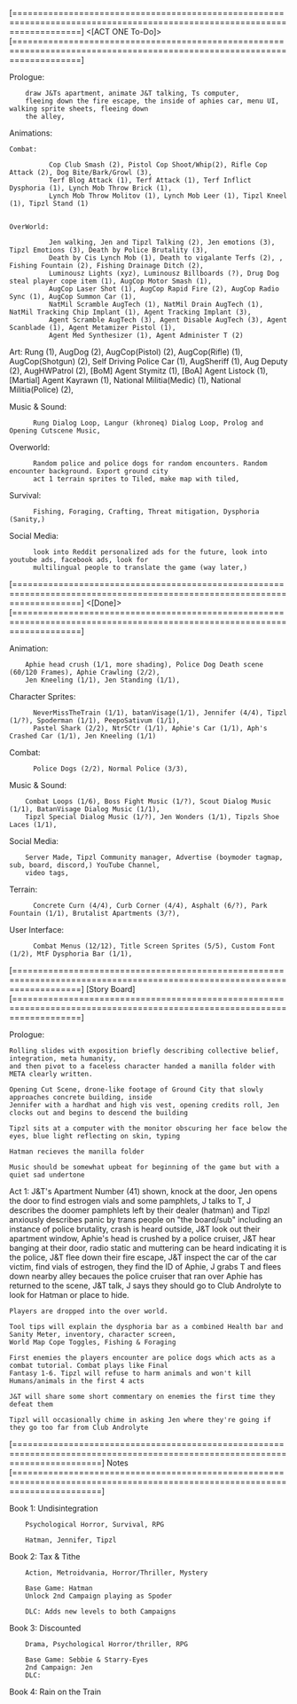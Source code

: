 
[=========================================================================================================================]
                                                  <[ACT ONE To-Do]>
[=========================================================================================================================]


Prologue: 

        draw J&Ts apartment, animate J&T talking, Ts computer,
        fleeing down the fire escape, the inside of aphies car, menu UI, walking sprite sheets, fleeing down 
        the alley, 



Animations:

	Combat: 	

              Cop Club Smash (2), Pistol Cop Shoot/Whip(2), Rifle Cop Attack (2), Dog Bite/Bark/Growl (3), 
              Terf Blog Attack (1), Terf Attack (1), Terf Inflict Dysphoria (1), Lynch Mob Throw Brick (1), 
              Lynch Mob Throw Molitov (1), Lynch Mob Leer (1), Tipzl Kneel (1), Tipzl Stand (1)
          		

	OverWorld:	
		
              Jen walking, Jen and Tipzl Talking (2), Jen emotions (3), Tipzl Emotions (3), Death by Police Brutality (3), 
              Death by Cis Lynch Mob (1), Death to vigalante Terfs (2), , Fishing Fountain (2), Fishing Drainage Ditch (2), 
              Luminousz Lights (xyz), Luminousz Billboards (?), Drug Dog steal player cope item (1), AugCop Motor Smash (1), 
              AugCop Laser Shot (1), AugCop Rapid Fire (2), AugCop Radio Sync (1), AugCop Summon Car (1), 
              NatMil Scramble AugTech (1), NatMil Drain AugTech (1), NatMil Tracking Chip Implant (1), Agent Tracking Implant (3), 
              Agent Scramble AugTech (3), Agent Disable AugTech (3), Agent Scanblade (1), Agent Metamizer Pistol (1),
              Agent Med Synthesizer (1), Agent Administer T (2) 


Art:
              Rung (1), AugDog (2), AugCop(Pistol) (2), AugCop(Rifle) (1), AugCop(Shotgun) (2), Self Driving Police Car (1), 
            	AugSheriff (1), Aug Deputy (2), AugHWPatrol (2), [BoM] Agent Stymitz (1), [BoA] Agent Listock (1), 
            	[Martial] Agent Kayrawn (1), National Militia(Medic) (1), National Militia(Police) (2), 


Music & Sound:

          Rung Dialog Loop, Langur (khroneq) Dialog Loop, Prolog and Opening Cutscene Music, 
	


Overworld: 
            
          Random police and police dogs for random encounters. Random encounter background. Export ground city 
          act 1 terrain sprites to Tiled, make map with tiled, 


Survival: 

          Fishing, Foraging, Crafting, Threat mitigation, Dysphoria (Sanity,) 



Social Media:

          look into Reddit personalized ads for the future, look into youtube ads, facebook ads, look for 
          multilingual people to translate the game (way later,) 







[=========================================================================================================================]
                                            	  <[Done]>
[=========================================================================================================================]



Animation:

      	Aphie head crush (1/1, more shading), Police Dog Death scene (60/120 Frames), Aphie Crawling (2/2), 
      	Jen Kneeling (1/1), Jen Standing (1/1), 


Character Sprites:

	      NeverMissTheTrain (1/1), batanVisage(1/1), Jennifer (4/4), Tipzl (1/?), Spoderman (1/1), PeepoSativum (1/1), 
	      Pastel Shark (2/2), Ntr5Ctr (1/1), Aphie's Car (1/1), Aph's Crashed Car (1/1), Jen Kneeling (1/1)
	

Combat: 

	      Police Dogs (2/2), Normal Police (3/3), 

Music & Sound:

      	Combat Loops (1/6), Boss Fight Music (1/?), Scout Dialog Music (1/1), BatanVisage Dialog Music (1/1), 
      	Tipzl Special Dialog Music (1/?), Jen Wonders (1/1), Tipzls Shoe Laces (1/1), 


Social Media:

      	Server Made, Tipzl Community manager, Advertise (boymoder tagmap, sub, board, discord,) YouTube Channel, 
      	video tags, 


Terrain: 

	      Concrete Curn (4/4), Curb Corner (4/4), Asphalt (6/?), Park Fountain (1/1), Brutalist Apartments (3/?), 

	
User Interface:

	      Combat Menus (12/12), Title Screen Sprites (5/5), Custom Font (1/2), MtF Dysphoria Bar (1/1), 

[=========================================================================================================================]
                                                [Story Board]
[=========================================================================================================================]

Prologue: 
	
  	Rolling slides with exposition briefly describing collective belief, integration, meta humanity, 
  	and then pivot to a faceless character handed a manilla folder with META clearly written.
  
  	Opening Cut Scene, drone-like footage of Ground City that slowly approaches concrete building, inside
  	Jennifer with a hardhat and high vis vest, opening credits roll, Jen clocks out and begins to descend the building
  
  	Tipzl sits at a computer with the monitor obscuring her face below the eyes, blue light reflecting on skin, typing
  
  	Hatman recieves the manilla folder 
  
  	Music should be somewhat upbeat for beginning of the game but with a quiet sad undertone

Act 1: 
  	J&T's Apartment Number (41) shown, knock at the door, Jen opens the door to find estrogen vials and some pamphlets,
  	J talks to T, J describes the doomer pamphlets left by their dealer (hatman) and Tipzl anxiously describes 
  	panic by trans people on "the board/sub" including an instance of police brutality, 
  	crash is heard outside, J&T look out their apartment window, Aphie's head is crushed by a police cruiser, 
  	J&T hear banging at their door, radio static and muttering can be heard indicating it is the police,
  	J&T flee down their fire escape, J&T inspect the car of the car victim, find vials of estrogen, they find the 
  	ID of Aphie, J grabs T and flees down nearby alley becaues the police cruiser that ran over
  	Aphie has returned to the scene, J&T talk, J says they should go to Club Androlyte to look for Hatman or place to 
  	hide. 
  
  	Players are dropped into the over world. 
  
  	Tool tips will explain the dysphoria bar as a combined Health bar and Sanity Meter, inventory, character screen, 
  	World Map Cope Toggles, Fishing & Foraging
  
  	First enemies the players encounter are police dogs which acts as a combat tutorial. Combat plays like Final 
  	Fantasy 1-6. Tipzl will refuse to harm animals and won't kill Humans/animals in the first 4 acts
  
  	J&T will share some short commentary on enemies the first time they defeat them 
  
  	Tipzl will occasionally chime in asking Jen where they're going if they go too far from Club Androlyte




[=============================================================================================================================]
                                                        Notes
[=============================================================================================================================]

Book 1: Undisintegration
	
		Psychological Horror, Survival, RPG
		
		Hatman, Jennifer, Tipzl

Book 2: Tax & Tithe
		
		Action, Metroidvania, Horror/Thriller, Mystery

		Base Game: Hatman
		Unlock 2nd Campaign playing as Spoder

		DLC: Adds new levels to both Campaigns
	
Book 3: Discounted

		Drama, Psychological Horror/thriller, RPG
		
		Base Game: Sebbie & Starry-Eyes
		2nd Campaign: Jen
		DLC: 

Book 4: Rain on the Train 
